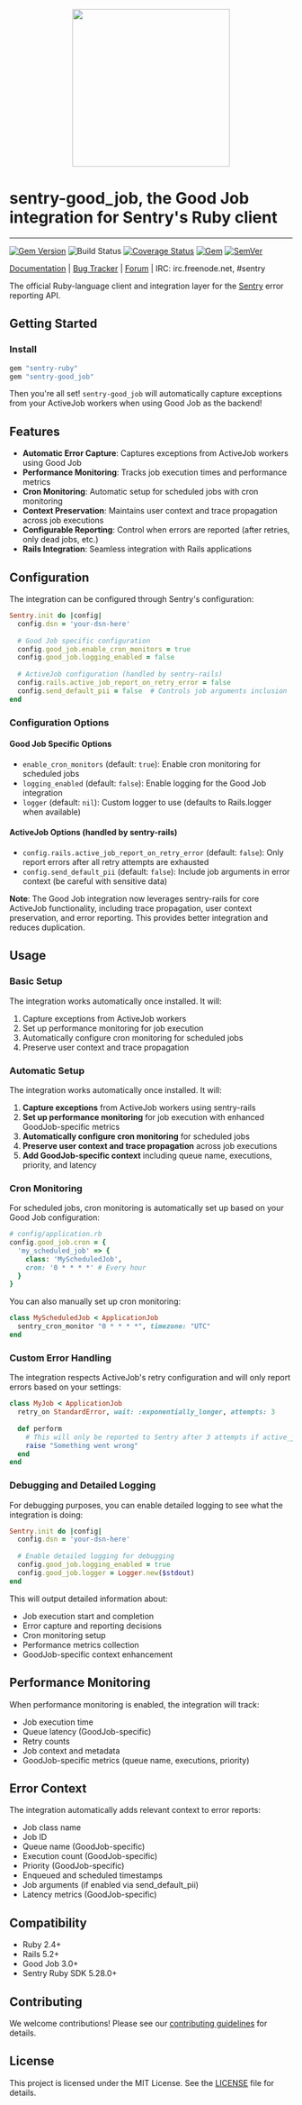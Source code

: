 <p align="center">
  <a href="https://sentry.io" target="_blank" align="center">
    <img src="https://sentry-brand.storage.googleapis.com/sentry-logo-black.png" width="280">
  </a>
  <br>
</p>

# sentry-good_job, the Good Job integration for Sentry's Ruby client

---

[![Gem Version](https://img.shields.io/gem/v/sentry-good_job.svg)](https://rubygems.org/gems/sentry-good_job)
![Build Status](https://github.com/getsentry/sentry-ruby/actions/workflows/sentry_good_job_test.yml/badge.svg)
[![Coverage Status](https://img.shields.io/codecov/c/github/getsentry/sentry-ruby/master?logo=codecov)](https://codecov.io/gh/getsentry/sentry-ruby/branch/master)
[![Gem](https://img.shields.io/gem/dt/sentry-good_job.svg)](https://rubygems.org/gems/sentry-good_job/)
[![SemVer](https://api.dependabot.com/badges/compatibility_score?dependency-name=sentry-good_job&package-manager=bundler&version-scheme=semver)](https://dependabot.com/compatibility-score.html?dependency-name=sentry-good_job&package-manager=bundler&version-scheme=semver)

[Documentation](https://docs.sentry.io/platforms/ruby/guides/good_job/) | [Bug Tracker](https://github.com/getsentry/sentry-ruby/issues) | [Forum](https://forum.sentry.io/) | IRC: irc.freenode.net, #sentry

The official Ruby-language client and integration layer for the [Sentry](https://github.com/getsentry/sentry) error reporting API.

## Getting Started

### Install

```ruby
gem "sentry-ruby"
gem "sentry-good_job"
```

Then you're all set! `sentry-good_job` will automatically capture exceptions from your ActiveJob workers when using Good Job as the backend!

## Features

- **Automatic Error Capture**: Captures exceptions from ActiveJob workers using Good Job
- **Performance Monitoring**: Tracks job execution times and performance metrics
- **Cron Monitoring**: Automatic setup for scheduled jobs with cron monitoring
- **Context Preservation**: Maintains user context and trace propagation across job executions
- **Configurable Reporting**: Control when errors are reported (after retries, only dead jobs, etc.)
- **Rails Integration**: Seamless integration with Rails applications

## Configuration

The integration can be configured through Sentry's configuration:

```ruby
Sentry.init do |config|
  config.dsn = 'your-dsn-here'
  
  # Good Job specific configuration
  config.good_job.enable_cron_monitors = true
  config.good_job.logging_enabled = false
  
  # ActiveJob configuration (handled by sentry-rails)
  config.rails.active_job_report_on_retry_error = false
  config.send_default_pii = false  # Controls job arguments inclusion
end
```

### Configuration Options

#### Good Job Specific Options

- `enable_cron_monitors` (default: `true`): Enable cron monitoring for scheduled jobs
- `logging_enabled` (default: `false`): Enable logging for the Good Job integration
- `logger` (default: `nil`): Custom logger to use (defaults to Rails.logger when available)

#### ActiveJob Options (handled by sentry-rails)

- `config.rails.active_job_report_on_retry_error` (default: `false`): Only report errors after all retry attempts are exhausted
- `config.send_default_pii` (default: `false`): Include job arguments in error context (be careful with sensitive data)

**Note**: The Good Job integration now leverages sentry-rails for core ActiveJob functionality, including trace propagation, user context preservation, and error reporting. This provides better integration and reduces duplication.

## Usage

### Basic Setup

The integration works automatically once installed. It will:

1. Capture exceptions from ActiveJob workers
2. Set up performance monitoring for job execution
3. Automatically configure cron monitoring for scheduled jobs
4. Preserve user context and trace propagation

### Automatic Setup

The integration works automatically once installed. It will:

1. **Capture exceptions** from ActiveJob workers using sentry-rails
2. **Set up performance monitoring** for job execution with enhanced GoodJob-specific metrics
3. **Automatically configure cron monitoring** for scheduled jobs
4. **Preserve user context and trace propagation** across job executions
5. **Add GoodJob-specific context** including queue name, executions, priority, and latency

### Cron Monitoring

For scheduled jobs, cron monitoring is automatically set up based on your Good Job configuration:

```ruby
# config/application.rb
config.good_job.cron = {
  'my_scheduled_job' => {
    class: 'MyScheduledJob',
    cron: '0 * * * *' # Every hour
  }
}
```

You can also manually set up cron monitoring:

```ruby
class MyScheduledJob < ApplicationJob
  sentry_cron_monitor "0 * * * *", timezone: "UTC"
end
```

### Custom Error Handling

The integration respects ActiveJob's retry configuration and will only report errors based on your settings:

```ruby
class MyJob < ApplicationJob
  retry_on StandardError, wait: :exponentially_longer, attempts: 3
  
  def perform
    # This will only be reported to Sentry after 3 attempts if active_job_report_on_retry_error is true
    raise "Something went wrong"
  end
end
```

### Debugging and Detailed Logging

For debugging purposes, you can enable detailed logging to see what the integration is doing:

```ruby
Sentry.init do |config|
  config.dsn = 'your-dsn-here'
  
  # Enable detailed logging for debugging
  config.good_job.logging_enabled = true
  config.good_job.logger = Logger.new($stdout)
end
```

This will output detailed information about:
- Job execution start and completion
- Error capture and reporting decisions
- Cron monitoring setup
- Performance metrics collection
- GoodJob-specific context enhancement

## Performance Monitoring

When performance monitoring is enabled, the integration will track:

- Job execution time
- Queue latency (GoodJob-specific)
- Retry counts
- Job context and metadata
- GoodJob-specific metrics (queue name, executions, priority)

## Error Context

The integration automatically adds relevant context to error reports:

- Job class name
- Job ID
- Queue name (GoodJob-specific)
- Execution count (GoodJob-specific)
- Priority (GoodJob-specific)
- Enqueued and scheduled timestamps
- Job arguments (if enabled via send_default_pii)
- Latency metrics (GoodJob-specific)

## Compatibility

- Ruby 2.4+
- Rails 5.2+
- Good Job 3.0+
- Sentry Ruby SDK 5.28.0+

## Contributing

We welcome contributions! Please see our [contributing guidelines](https://github.com/getsentry/sentry-ruby/blob/master/CONTRIBUTING.md) for details.

## License

This project is licensed under the MIT License. See the [LICENSE](LICENSE.txt) file for details.
